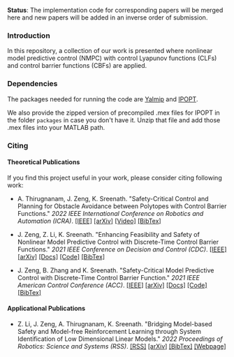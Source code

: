 **Status**: The implementation code for corresponding papers will be merged here and new papers will be added in an inverse order of submission.

### Introduction

In this repository, a collection of our work is presented where nonlinear model predictive control (NMPC) with control Lyapunov functions (CLFs) and control barrier functions (CBFs) are applied.

### Dependencies
The packages needed for running the code are [Yalmip](https://yalmip.github.io/) and [IPOPT](https://projects.coin-or.org/Ipopt/wiki/MatlabInterface).

We also provide the zipped version of precompiled .mex files for IPOPT in the folder `packages` in case you don't have it. Unzip that file and add those .mex files into your MATLAB path.

### Citing

#### Theoretical Publications

If you find this project useful in your work, please consider citing following work:

* A. Thirugnanam, J. Zeng, K. Sreenath. "Safety-Critical Control and Planning for Obstacle Avoidance between Polytopes with Control Barrier Functions." *2022 IEEE International Conference on Robotics and Automation (ICRA)*. [[IEEE]](https://ieeexplore.ieee.org/document/9812334) [[arXiv]](https://arxiv.org/abs/2109.12313) [[Video]](https://youtu.be/wucophROPRY) [[BibTex]](bibtex/icra2022_nmpc_dcbf_polytope.md)

* J. Zeng, Z. Li, K. Sreenath. "Enhancing Feasibility and Safety of Nonlinear Model Predictive Control with Discrete-Time Control Barrier Functions." *2021 IEEE Conference on Decision and Control (CDC)*. [[IEEE]](https://ieeexplore.ieee.org/document/9683174) [[arXiv]](https://arxiv.org/abs/2105.10596) [[Docs]](matlab/cdc2021/README.md) [[Code]](matlab/cdc2021) [[BibTex]](bibtex/cdc2022_nmpc_dcbf_feasibility.md)

* J. Zeng, B. Zhang and K. Sreenath. "Safety-Critical Model Predictive Control with Discrete-Time Control Barrier Function." *2021 IEEE American Control Conference (ACC)*. [[IEEE]](https://ieeexplore.ieee.org/document/9483029) [[arXiv]](https://arxiv.org/abs/2007.11718) [[Docs]](matlab/acc2021/README.md) [[Code]](matlab/acc2021) [[BibTex]](bibtex/acc2021_nmpc_dcbf.md)

#### Applicational Publications

* Z. Li, J. Zeng, A. Thirugnanam, K. Sreenath. "Bridging Model-based Safety and Model-free Reinforcement Learning through System Identification of Low Dimensional Linear Models." *2022 Proceedings of Robotics: Science and Systems (RSS)*. [[RSS]](http://www.roboticsproceedings.org/rss18/p033.html) [[arXiv]](https://arxiv.org/abs/2205.05787) [[BibTex]](bibtex/rss2022_nmpc_dcbf_legged_robots.md) [[Webpage]](https://sites.google.com/berkeley.edu/rl-sysid-rss2022/home)